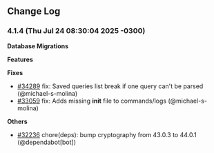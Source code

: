 <!--
Licensed to the Apache Software Foundation (ASF) under one
or more contributor license agreements.  See the NOTICE file
distributed with this work for additional information
regarding copyright ownership.  The ASF licenses this file
to you under the Apache License, Version 2.0 (the
"License"); you may not use this file except in compliance
with the License.  You may obtain a copy of the License at

  http://www.apache.org/licenses/LICENSE-2.0

Unless required by applicable law or agreed to in writing,
software distributed under the License is distributed on an
"AS IS" BASIS, WITHOUT WARRANTIES OR CONDITIONS OF ANY
KIND, either express or implied.  See the License for the
specific language governing permissions and limitations
under the License.
-->

## Change Log

### 4.1.4 (Thu Jul 24 08:30:04 2025 -0300)

**Database Migrations**

**Features**

**Fixes**
- [#34289](https://github.com/apache/superset/pull/34289) fix: Saved queries list break if one query can't be parsed (@michael-s-molina)
- [#33059](https://github.com/apache/superset/pull/33059) fix: Adds missing __init__ file to commands/logs (@michael-s-molina)

**Others**
- [#32236](https://github.com/apache/superset/pull/32236) chore(deps): bump cryptography from 43.0.3 to 44.0.1 (@dependabot[bot])
